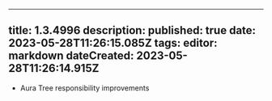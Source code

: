 
---
title: 1.3.4996
description: 
published: true
date: 2023-05-28T11:26:15.085Z
tags: 
editor: markdown
dateCreated: 2023-05-28T11:26:14.915Z
---		
		
- Aura Tree responsibility improvements